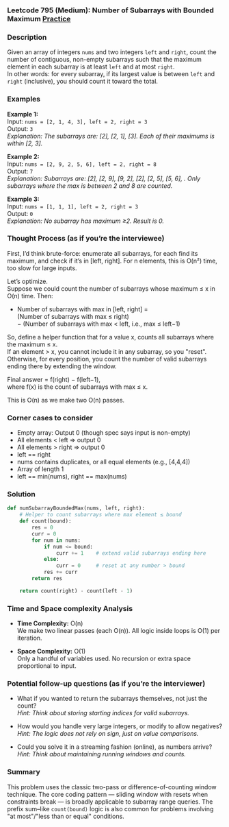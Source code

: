 ### Leetcode 795 (Medium): Number of Subarrays with Bounded Maximum [Practice](https://leetcode.com/problems/number-of-subarrays-with-bounded-maximum)

### Description  
Given an array of integers `nums` and two integers `left` and `right`, count the number of contiguous, non-empty subarrays such that the maximum element in each subarray is at least `left` and at most `right`.  
In other words: for every subarray, if its largest value is between `left` and `right` (inclusive), you should count it toward the total.

### Examples  

**Example 1:**  
Input: `nums = [2, 1, 4, 3], left = 2, right = 3`  
Output: `3`  
*Explanation: The subarrays are: [2], [2, 1], [3]. Each of their maximums is within [2, 3].*

**Example 2:**  
Input: `nums = [2, 9, 2, 5, 6], left = 2, right = 8`  
Output: `7`  
*Explanation: Subarrays are: [2], [2, 9], [9, 2], [2], [2, 5], [5, 6], . Only subarrays where the max is between 2 and 8 are counted.*

**Example 3:**  
Input: `nums = [1, 1, 1], left = 2, right = 3`  
Output: `0`  
*Explanation: No subarray has maximum ≥2. Result is 0.*

### Thought Process (as if you’re the interviewee)  

First, I’d think brute-force: enumerate all subarrays, for each find its maximum, and check if it’s in [left, right]. For n elements, this is O(n²) time, too slow for large inputs.

Let’s optimize.  
Suppose we could count the number of subarrays whose maximum ≤ x in O(n) time. Then:

- Number of subarrays with max in [left, right] =  
   (Number of subarrays with max ≤ right)  
  − (Number of subarrays with max < left, i.e., max ≤ left−1)

So, define a helper function that for a value x, counts all subarrays where the maximum ≤ x.  
If an element > x, you cannot include it in any subarray, so you "reset".  
Otherwise, for every position, you count the number of valid subarrays ending there by extending the window.

Final answer = f(right) − f(left−1),  
where f(x) is the count of subarrays with max ≤ x.

This is O(n) as we make two O(n) passes.

### Corner cases to consider  
- Empty array: Output 0 (though spec says input is non-empty)
- All elements < left ⇒ output 0
- All elements > right ⇒ output 0
- left == right
- nums contains duplicates, or all equal elements (e.g., [4,4,4])
- Array of length 1
- left == min(nums), right == max(nums)

### Solution

```python
def numSubarrayBoundedMax(nums, left, right):
    # Helper to count subarrays where max element ≤ bound
    def count(bound):
        res = 0
        curr = 0
        for num in nums:
            if num <= bound:
                curr += 1    # extend valid subarrays ending here
            else:
                curr = 0     # reset at any number > bound
            res += curr
        return res

    return count(right) - count(left - 1)
```

### Time and Space complexity Analysis  

- **Time Complexity:** O(n)  
  We make two linear passes (each O(n)). All logic inside loops is O(1) per iteration.

- **Space Complexity:** O(1)  
  Only a handful of variables used. No recursion or extra space proportional to input.

### Potential follow-up questions (as if you’re the interviewer)  

- What if you wanted to return the subarrays themselves, not just the count?  
  *Hint: Think about storing starting indices for valid subarrays.*

- How would you handle very large integers, or modify to allow negatives?  
  *Hint: The logic does not rely on sign, just on value comparisons.*

- Could you solve it in a streaming fashion (online), as numbers arrive?  
  *Hint: Think about maintaining running windows and counts.*

### Summary  
This problem uses the classic two-pass or difference-of-counting window technique. The core coding pattern ― sliding window with resets when constraints break ― is broadly applicable to subarray range queries. The prefix sum–like `count(bound)` logic is also common for problems involving "at most"/"less than or equal" conditions.